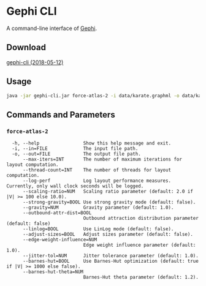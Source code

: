 # Gephi CLI
A command-line interface of [Gephi](https://gephi.org/).

## Download
[gephi-cli (2018-05-12)](https://github.com/kwonoh/gephi-cli/releases/download/2018-05-12/gephi-cli.jar)

## Usage
```sh
java -jar gephi-cli.jar force-atlas-2 -i data/karate.graphml -o data/karate.out.graphml
```

## Commands and Parameters

### `force-atlas-2`
```
  -h, --help                Show this help message and exit.
  -i, --in=FILE             The input file path.
  -o, --out=FILE            The output file path.
      --max-iters=INT       The number of maximum iterations for layout computation.
      --thread-count=INT    The number of threads for layout computation.
      --log-perf            Log layout performance measures. Currently, only wall clock seconds will be logged.
      --scaling-ratio=NUM   Scaling ratio parameter (default: 2.0 if |V| >= 100 else 10.0).
      --strong-gravity=BOOL Use strong gravity mode (default: false).
      --gravity=NUM         Gravity parameter (default: 1.0).
      --outbound-attr-dist=BOOL
                            Outbound attraction distribution parameter (default: false)
      --linlog=BOOL         Use LinLog mode (default: false).
      --adjust-sizes=BOOL   Adjust sizes parameter (default: false).
      --edge-weight-influence=NUM
                            Edge weight influence parameter (default: 1.0).
      --jitter-tol=NUM      Jitter tolerance parameter (default: 1.0).
      --barnes-hut=BOOL     Use Barnes-Hut optimization (default: true if |V| >= 1000 else false).
      --barnes-hut-theta=NUM
                            Barnes-Hut theta parameter (default: 1.2).
```
